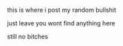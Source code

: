 this is where i post my random bullshit 

just leave you wont find anything here 

still no bitches
